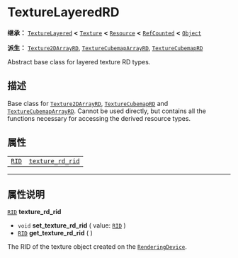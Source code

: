 <!-- ⚠ 请勿编辑本文件 ⚠ -->
<!-- 本文档使用脚本从 WeDot 引擎源码仓库生成。 -->
<!-- 生成脚本：https://github.com/WeDot-Engine/WeDot/tree/master/doc/tools/make_md.py； -->
<!-- 原文件：https://github.com/WeDot-Engine/WeDot/tree/master/doc/classes/TextureLayeredRD.xml。 -->

<div id="_class_texturelayeredrd"></div>

# TextureLayeredRD

**继承：** [`TextureLayered`](class_texturelayered.md) **<** [`Texture`](class_texture.md) **<** [`Resource`](class_resource.md) **<** [`RefCounted`](class_refcounted.md) **<** [`Object`](class_object.md)

**派生：** [`Texture2DArrayRD`](class_texture2darrayrd.md), [`TextureCubemapArrayRD`](class_texturecubemaparrayrd.md), [`TextureCubemapRD`](class_texturecubemaprd.md)

Abstract base class for layered texture RD types.

## 描述

Base class for [`Texture2DArrayRD`](class_texture2darrayrd.md), [`TextureCubemapRD`](class_texturecubemaprd.md) and [`TextureCubemapArrayRD`](class_texturecubemaparrayrd.md). Cannot be used directly, but contains all the functions necessary for accessing the derived resource types.

## 属性

|||
|:-:|:--|
| [`RID`](class_rid.md) | [`texture_rd_rid`](class_texturelayeredrd.md#class_texturelayeredrd_property_texture_rd_rid) |

<!-- rst-class:: classref-section-separator -->

---

## 属性说明

<div id="_class_texturelayeredrd_property_texture_rd_rid"></div>

[`RID`](class_rid.md) **texture_rd_rid** <div id="class_texturelayeredrd_property_texture_rd_rid"></div>

- `void` **set_texture_rd_rid** ( value: [`RID`](class_rid.md) )
- [`RID`](class_rid.md) **get_texture_rd_rid** ( )

The RID of the texture object created on the [`RenderingDevice`](class_renderingdevice.md).

[^virtual]: 本方法通常需要用户覆盖才能生效。
[^const]: 本方法无副作用，不会修改该实例的任何成员变量。
[^vararg]: 本方法除了能接受在此处描述的参数外，还能够继续接受任意数量的参数。
[^constructor]: 本方法用于构造某个类型。
[^static]: 调用本方法无需实例，可直接使用类名进行调用。
[^operator]: 本方法描述的是使用本类型作为左操作数的有效运算符。
[^bitfield]: 这个值是由下列位标志构成位掩码的整数。
[^void]: 无返回值。
